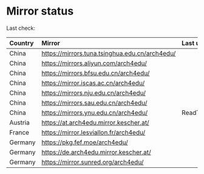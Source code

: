 <script src="./time.js"></script>
# Mirror status
Last check: <script type="text/javascript">localize(1685636721.2910805);</script>

|Country|Mirror|Last update|
|:------|:-----|:----------|
|China|https://mirrors.tuna.tsinghua.edu.cn/arch4edu/|<script type="text/javascript">localize(1685601355);</script>|
|China|https://mirrors.aliyun.com/arch4edu/|<script type="text/javascript">localize(1685514829);</script>|
|China|https://mirrors.bfsu.edu.cn/arch4edu/|<script type="text/javascript">localize(1685601355);</script>|
|China|https://mirror.iscas.ac.cn/arch4edu/|<script type="text/javascript">localize(1685601355);</script>|
|China|https://mirrors.nju.edu.cn/arch4edu/|<script type="text/javascript">localize(1685559336);</script>|
|China|https://mirrors.sau.edu.cn/arch4edu/|<script type="text/javascript">localize(1673850842);</script>|
|China|https://mirrors.ynu.edu.cn/arch4edu/|ReadTimeout|
|Austria|https://at.arch4edu.mirror.kescher.at/|<script type="text/javascript">localize(1685601355);</script>|
|France|https://mirror.lesviallon.fr/arch4edu/|<script type="text/javascript">localize(1685601355);</script>|
|Germany|https://pkg.fef.moe/arch4edu/|<script type="text/javascript">localize(1685601355);</script>|
|Germany|https://de.arch4edu.mirror.kescher.at/|<script type="text/javascript">localize(1685601355);</script>|
|Germany|https://mirror.sunred.org/arch4edu/|<script type="text/javascript">localize(1685601355);</script>|

<script src="./tablefilter/tablefilter.js"></script>
<script src="./table.js"></script>